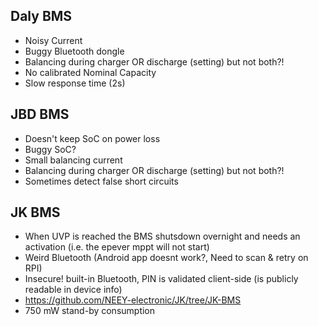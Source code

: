 ## Daly BMS
* Noisy Current
* Buggy Bluetooth dongle
* Balancing during charger OR discharge (setting) but not both?!
* No calibrated Nominal Capacity
* Slow response time (2s)


## JBD BMS
* Doesn't keep SoC on power loss
* Buggy SoC?
* Small balancing current
* Balancing during charger OR discharge (setting) but not both?!
* Sometimes detect false short circuits


## JK BMS
* When UVP is reached the BMS shutsdown overnight and needs an activation (i.e. the epever mppt will not start)
* Weird Bluetooth (Android app doesnt work?, Need to scan & retry on RPI)
* Insecure! built-in Bluetooth, PIN is validated client-side (is publicly readable in device info) 
* https://github.com/NEEY-electronic/JK/tree/JK-BMS
* 750 mW stand-by consumption